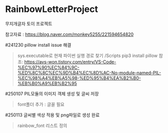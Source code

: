 # RainbowLetterProject
무지개글자 토이 프로젝트


참고자료 : https://blog.naver.com/monkey5255/221594654820


#241230 pillow install issue 해결
> sys.executable로 현재 파이썬 실행 경로 찾기
> /Scripts pip3 install pillow
> 참조: https://avs-won.tistory.com/entry/VS-Code-%EC%97%90%EC%84%9C-%ED%8C%8C%EC%9D%B4%EC%8D%AC-No-module-named-PIL-%EC%98%A4%EB%A5%98-%ED%95%B4%EA%B2%B0-%EB%B0%A9%EB%B2%95 


#250107 PIL모듈의 이미지 객체 생성 및 글씨 저장
> font폴더 추가 : 글꼴 필요 


#250113 글씨별 색상 적용 및 png파일로 생성 완료
> rainbow_font 리스트 정의 